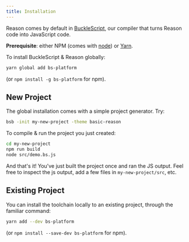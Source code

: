 ```yaml
---
title: Installation
---
```


Reason comes by default in [BuckleScript](https://bucklescript.github.io/), our compiler that turns Reason code into JavaScript code.

**Prerequisite**: either NPM (comes with [node](https://nodejs.org/en/)) or [Yarn](https://yarnpkg.com/en/).

To install BuckleScript & Reason globally:

```sh
yarn global add bs-platform
```

(or `npm install -g bs-platform` for npm).

## New Project

The global installation comes with a simple project generator. Try:

```sh
bsb -init my-new-project -theme basic-reason
```

To compile & run the project you just created:

```sh
cd my-new-project
npm run build
node src/demo.bs.js
```

And that's it! You've just built the project once and ran the JS output. Feel free to inspect the js output, add a few files in `my-new-project/src`, etc.

## Existing Project

You can install the toolchain locally to an existing project, through the familiar command:

```sh
yarn add --dev bs-platform
```

(or `npm install --save-dev bs-platform` for npm).
